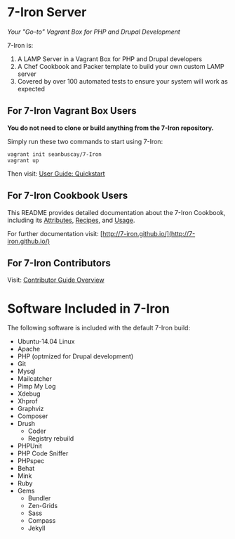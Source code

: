 # 7-Iron Server

*Your "Go-to" Vagrant Box for PHP and Drupal Development*

7-Iron is:

1. A LAMP Server in a Vagrant Box for PHP and Drupal developers
2. A Chef Cookbook and Packer template to build your own custom LAMP server
3. Covered by over 100 automated tests to ensure your system will work as expected

## For 7-Iron Vagrant Box Users

**You do not need to clone or build anything from the 7-Iron repository.**

Simply run these two commands to start using 7-Iron:

```
vagrant init seanbuscay/7-Iron
vagrant up
```
Then visit: [User Guide: Quickstart](http://7-iron.github.io/user-guide/#quickstart)

## For 7-Iron Cookbook Users

This README provides detailed documentation about the 7-Iron Cookbook, including its [Attributes](#attributes), [Recipes](#recipes), and [Usage](#usage).

For further documentation visit: [http://7-iron.github.io/](http://7-iron.github.io/)

## For 7-Iron Contributors

Visit: [Contributor Guide Overview](http://7-iron.github.io/contributor-guide/)


# Software Included in 7-Iron

The following software is included with the default 7-Iron build:

- Ubuntu-14.04 Linux
- Apache
- PHP (optmized for Drupal development)
- Git
- Mysql
- Mailcatcher
- Pimp My Log
- Xdebug
- Xhprof
- Graphviz
- Composer
- Drush
    - Coder
    - Registry rebuild
- PHPUnit
- PHP Code Sniffer
- PHPspec
- Behat
- Mink
- Ruby
- Gems
    - Bundler
    - Zen-Grids
    - Sass
    - Compass
    - Jekyll
